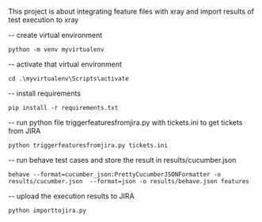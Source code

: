 This project is about integrating feature files with xray and import results of test execution to xray



-- create virtual environment
```
python -m venv myvirtualenv
```

-- activate that virtual environment
```
cd .\myvirtualenv\Scripts\activate
```

-- install requirements
```
pip install -r requirements.txt
```

-- run python file triggerfeaturesfromjira.py with tickets.ini to get tickets from JIRA
```
python triggerfeaturesfromjira.py tickets.ini
```

-- run behave test cases and store the result in results/cucumber.json 
```
behave --format=cucumber_json:PrettyCucumberJSONFormatter -o results/cucumber.json  --format=json -o results/behave.json features
```

-- upload the execution results to JIRA
```
python importtojira.py
```

